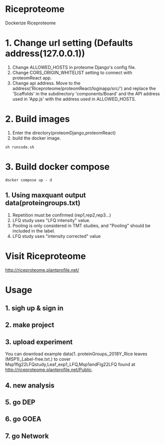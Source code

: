 # Riceproteome
Dockerize Riceproteome

# 1. Change url setting (Defaults address(127.0.0.1))
1. Change ALLOWED_HOSTS in proteome Django's config file. 
3. Change CORS_ORIGIN_WHITELIST setting to connect with proteomReact app.
4. Change api address.
Move to the address('Riceproteome/proteomReact/loginapp/src/') and replace the 'Scaffolds' in the subdirectory 'components/Board' and the API address used in 'App.js' with the address used in ALLOWED_HOSTS.

# 2. Build images
1. Enter the directory(proteomDjango,proteomReact)
2. build the docker image.

```sh runcode.sh```

# 3. Build docker compose
```docker compose up - d```

## 1. Using maxquant output data(proteingroups.txt)
1. Repetition must be confirmed (rep1,rep2,rep3...)
2. LFQ study uses "LFQ intensity" value.
3. Pooling is only considered in TMT studies, and "Pooling" should be included in the label.
4. LFQ study uses "intensity corrected" value

# Visit Riceproteome
http://riceproteome.plantprofile.net/
# Usage
## 1. sigh up & sign in
## 2. make project
## 3. upload experiment
You can download example data(1. proteinGroups_2018Y_Rice leaves (MSP1)_Label-free.txt.) to cover Msp1flg22LFQstudy,Leaf_exp1_LFQ,Msp1andFlg22LFQ found at http://riceproteome.plantprofile.net/Public.

## 4. new analysis

## 5. go DEP

## 6. go GOEA

## 7. go Network
   
